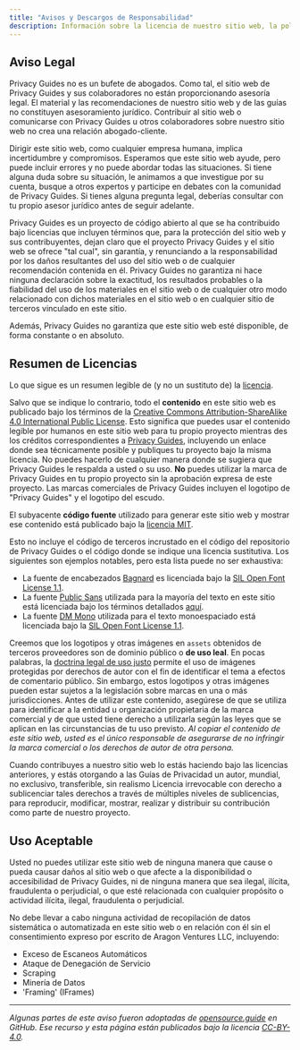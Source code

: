 ```yaml
---
title: "Avisos y Descargos de Responsabilidad"
description: Información sobre la licencia de nuestro sitio web, la política de uso aceptable y otros detalles importantes.
---
```


## Aviso Legal

Privacy Guides no es un bufete de abogados. Como tal, el sitio web de Privacy Guides y sus colaboradores no están proporcionando asesoría legal. El material y las recomendaciones de nuestro sitio web y de las guías no constituyen asesoramiento jurídico. Contribuir al sitio web o comunicarse con Privacy Guides u otros colaboradores sobre nuestro sitio web no crea una relación abogado-cliente.

Dirigir este sitio web, como cualquier empresa humana, implica incertidumbre y compromisos. Esperamos que este sitio web ayude, pero puede incluir errores y no puede abordar todas las situaciones. Si tiene alguna duda sobre su situación, le animamos a que investigue por su cuenta, busque a otros expertos y participe en debates con la comunidad de Privacy Guides. Si tienes alguna pregunta legal, deberías consultar con tu propio asesor jurídico antes de seguir adelante.

Privacy Guides es un proyecto de código abierto al que se ha contribuido bajo licencias que incluyen términos que, para la protección del sitio web y sus contribuyentes, dejan claro que el proyecto Privacy Guides y el sitio web se ofrece "tal cual", sin garantía, y renunciando a la responsabilidad por los daños resultantes del uso del sitio web o de cualquier recomendación contenida en él. Privacy Guides no garantiza ni hace ninguna declaración sobre la exactitud, los resultados probables o la fiabilidad del uso de los materiales en el sitio web o de cualquier otro modo relacionado con dichos materiales en el sitio web o en cualquier sitio de terceros vinculado en este sitio.

Además, Privacy Guides no garantiza que este sitio web esté disponible, de forma constante o en absoluto.

## Resumen de Licencias

<div class="admonition danger" markdown>

Lo que sigue es un resumen legible de (y no un sustituto de) la [licencia](https://github.com/privacyguides/privacyguides.org/blob/main/README.md#license).

</div>

Salvo que se indique lo contrario, todo el **contenido** en este sitio web es publicado bajo los términos de la [Creative Commons Attribution-ShareAlike 4.0 International Public License](https://github.com/privacyguides/privacyguides.org/tree/main/LICENSE). Esto significa que puedes usar el contenido legible por humanos en este sitio web para tu propio proyecto mientras des los créditos correspondientes a [Privacy Guides](https://www.privacyguides.org), incluyendo un enlace donde sea técnicamente posible y publiques tu proyecto bajo la misma licencia. No puedes hacerlo de cualquier manera donde se sugiera que Privacy Guides le respalda a usted o su uso. **No** puedes utilizar la marca de Privacy Guides en tu propio proyecto sin la aprobación expresa de este proyecto. Las marcas comerciales de Privacy Guides incluyen el logotipo de "Privacy Guides" y el logotipo del escudo.

El subyacente **código fuente** utilizado para generar este sitio web y mostrar ese contenido está publicado bajo la [licencia MIT](https://github.com/privacyguides/privacyguides.org/tree/main/LICENSE-CODE).

Esto no incluye el código de terceros incrustado en el código del repositorio de Privacy Guides o el código donde se indique una licencia sustitutiva. Los siguientes son ejemplos notables, pero esta lista puede no ser exhaustiva:

* La fuente de encabezados [Bagnard](https://github.com/privacyguides/brand/tree/67166ed8b641d8ac1837d0b75329e02ed4056704/fonts/Bagnard) es licenciada bajo la [SIL Open Font License 1.1](https://github.com/privacyguides/brand/blob/67166ed8b641d8ac1837d0b75329e02ed4056704/fonts/Bagnard/LICENSE.txt).
* La fuente [Public Sans](https://github.com/privacyguides/brand/tree/67166ed8b641d8ac1837d0b75329e02ed4056704/fonts/Public%20Sans) utilizada para la mayoría del texto en este sitio está licenciada bajo los términos detallados [aquí](https://github.com/privacyguides/brand/blob/67166ed8b641d8ac1837d0b75329e02ed4056704/fonts/Public%20Sans/LICENSE.txt).
* La fuente [DM Mono](https://github.com/privacyguides/brand/tree/67166ed8b641d8ac1837d0b75329e02ed4056704/fonts/DM%20Mono) utilizada para el texto monoespaciado está licenciada bajo la [SIL Open Font License 1.1](https://github.com/privacyguides/brand/blob/67166ed8b641d8ac1837d0b75329e02ed4056704/fonts/DM%20Mono/LICENSE.txt).

Creemos que los logotipos y otras imágenes en `assets` obtenidos de terceros proveedores son de dominio público o **de uso leal**. En pocas palabras, la [doctrina legal de uso justo](https://copyright.gov/fair-use/more-info.html) permite el uso de imágenes protegidas por derechos de autor con el fin de identificar el tema a efectos de comentario público. Sin embargo, estos logotipos y otras imágenes pueden estar sujetos a la legislación sobre marcas en una o más jurisdicciones. Antes de utilizar este contenido, asegúrese de que se utiliza para identificar a la entidad u organización propietaria de la marca comercial y de que usted tiene derecho a utilizarla según las leyes que se aplican en las circunstancias de tu uso previsto. *Al copiar el contenido de este sitio web, usted es el único responsable de asegurarse de no infringir la marca comercial o los derechos de autor de otra persona.*

Cuando contribuyes a nuestro sitio web lo estás haciendo bajo las licencias anteriores, y estás otorgando a las Guías de Privacidad un autor, mundial, no exclusivo, transferible, sin realismo Licencia irrevocable con derecho a sublicenciar tales derechos a través de múltiples niveles de sublicencias, para reproducir, modificar, mostrar, realizar y distribuir su contribución como parte de nuestro proyecto.

## Uso Aceptable

Usted no puedes utilizar este sitio web de ninguna manera que cause o pueda causar daños al sitio web o que afecte a la disponibilidad o accesibilidad de Privacy Guides, ni de ninguna manera que sea ilegal, ilícita, fraudulenta o perjudicial, o que esté relacionada con cualquier propósito o actividad ilícita, ilegal, fraudulenta o perjudicial.

No debe llevar a cabo ninguna actividad de recopilación de datos sistemática o automatizada en este sitio web o en relación con él sin el consentimiento expreso por escrito de Aragon Ventures LLC, incluyendo:

* Exceso de Escaneos Automáticos
* Ataque de Denegación de Servicio
* Scraping
* Minería de Datos
* 'Framing' (IFrames)

---

*Algunas partes de este aviso fueron adoptadas de [opensource.guide](https://github.com/github/opensource.guide/blob/master/notices.md) en GitHub. Ese recurso y esta página están publicados bajo la licencia [CC-BY-4.0](https://creativecommons.org/licenses/by-sa/4.0).*
